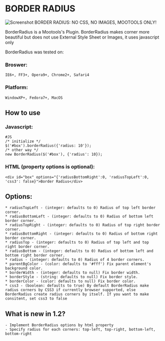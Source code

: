 BORDER RADIUS
===========
![Screenshot](http://img198.imageshack.us/img198/3932/borderradius.png)
BORDER RADIUS: NO CSS, NO IMAGES, MOOTOOLS ONLY!

BorderRadius is a Mootools's Plugin. BorderRadius makes corner more beautiful but does not use External Style Sheet or Images, it uses javascript only

BorderRadius was tested on: 
### Broswer: 
    IE6+, FF3+, Opera9+, Chrome2+, Safari4
### Platform: 
    WindowXP+, Fedora7+, MacOS
	


How to use
----------

### Javascript:
    #JS
	/* initialize */
	$('#box').borderRadius({'radius: 10'});
	/* other way */
	new BorderRadius($('#box'), {'radius': 10});
	
### HTML (property options is optional):
    <div id="box" options="{'radiusBottomRight':0, 'radiusTopLeft':0, 'css3': false}">Border Radius</div>
    
Options:
----------
    * radiusTopLeft - (integer: defaults to 0) Radius of top left border corner.
    * radiusBottomLeft - (integer: defaults to 0) Radius of bottom left border corner.
    * radiusTopRight - (integer: defaults to 0) Radius of top right border corner.
    * radiusBottomRight - (integer: defaults to 0) Radius of bottom right border corner.
    * radiusTop - (integer: defaults to 0) Radius of top left and top right border corner.
    * radiusBottom - (integer: defaults to 0) Radius of bottom left and bottom right border corner.
    * radius - (integer: defaults to 0) Radius of 4 border corners.
    * parentBgColor - (color: defaults to '#fff') Fix parent element's background color.
    * borderWidth - (integer: defaults to null) Fix border width.
    * borderStyle - (string: defaults to null) Fix border style.
    * borderColor - (color: defaults to null) Fix border color.
    * css3 - (boolean: defaults to true) By default BorderRadius make radius corners by CSS3 if currently browser supported, else BorderRadius create radius corners by itself. If you want to make consitent, set css3 to false
    
What is new in 1.2?
----------
    - Implement BorderRadius options by html property
    - Specify radius for each corners: top-left, top-right, bottom-left, bottom-right

